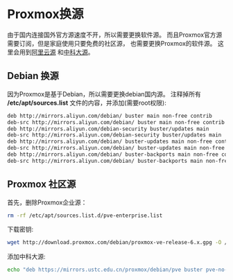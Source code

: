 # Proxmox换源


由于国内连接国外官方源速度不开，所以需要更换软件源。
而且Proxmox官方源需要订阅，但是家庭使用只要免费的社区源，
也需要更换Proxmox的软件源。
这里会用到[阿里云源](https://developer.aliyun.com/mirror/)
和[中科大源](http://mirrors.ustc.edu.cn/)。

## Debian 换源

因为Proxmox是基于Debian，所以需要更换debian国内源。
注释掉所有 **/etc/apt/sources.list** 文件的内容，并添加(需要root权限):

```bash
deb http://mirrors.aliyun.com/debian/ buster main non-free contrib
deb-src http://mirrors.aliyun.com/debian/ buster main non-free contrib
deb http://mirrors.aliyun.com/debian-security buster/updates main
deb-src http://mirrors.aliyun.com/debian-security buster/updates main
deb http://mirrors.aliyun.com/debian/ buster-updates main non-free contrib
deb-src http://mirrors.aliyun.com/debian/ buster-updates main non-free contrib
deb http://mirrors.aliyun.com/debian/ buster-backports main non-free contrib
deb-src http://mirrors.aliyun.com/debian/ buster-backports main non-free contrib
```

## Proxmox 社区源

首先，删除Proxmox企业源：

```bash
rm -rf /etc/apt/sources.list.d/pve-enterprise.list
```

下载密钥:

```bash
wget http://download.proxmox.com/debian/proxmox-ve-release-6.x.gpg -O /etc/apt/trusted.gpg.d/proxmox-ve-release-6.x.gpg
```

添加中科大源:

```bash
echo "deb https://mirrors.ustc.edu.cn/proxmox/debian/pve buster pve-no-subscription" > /etc/apt/source.list.d/pve-no-subscription.list
```

